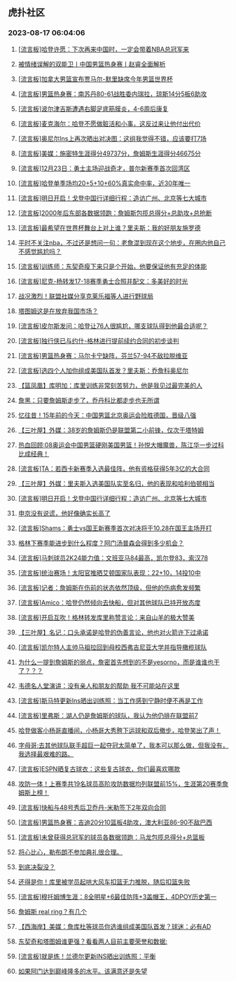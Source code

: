 ## 虎扑社区 
### 2023-08-17 06:04:06

1. [[流言板]哈登许愿：下次再来中国时，一定会带着NBA总冠军来](https://bbs.hupu.com/61699574.html)

2. [被情绪误解的双能卫丨中国男篮热身赛丨赵睿全面解析](https://bbs.hupu.com/61699043.html)

3. [[流言板]加拿大男篮宣布贾马尔-默里缺席今年男篮世界杯](https://bbs.hupu.com/61698409.html)

4. [[流言板]男篮热身赛：南苏丹80-61战胜委内瑞拉，琼斯14分5板6助攻](https://bbs.hupu.com/61698043.html)

5. [[流言板]波尔津吉斯遭遇右脚足底筋膜炎，4-6周后康复](https://bbs.hupu.com/61700500.html)

6. [[流言板]麦克海尔：哈登不愿做脏活和小事，这反过来让他付出代价](https://bbs.hupu.com/61697626.html)

7. [[流言板]奥尼尔Ins上再次晒出对决图：这组我觉得不错，应该要打7场](https://bbs.hupu.com/61701752.html)

8. [[流言板]美媒：施密特生涯得分49737分，詹姆斯生涯得分46675分](https://bbs.hupu.com/61697892.html)

9. [[流言板]12月23日：勇士主场迎战奇才，普尔新赛季首次回湾区](https://bbs.hupu.com/61703052.html)

10. [[流言板]哈登单季场均20+5+10+60%真实命中率，近30年唯一](https://bbs.hupu.com/61703195.html)

11. [[流言板]明日开启！戈登中国行详细行程：造访广州、北京等七大城市](https://bbs.hupu.com/61702312.html)

12. [[流言板]2000年后东部各数据领跑：詹姆斯包揽总得分+总助攻+总抢断](https://bbs.hupu.com/61700736.html)

13. [[流言板]最希望在世界杯舞台上对上谁？里夫斯：我的好朋友施罗德](https://bbs.hupu.com/61702200.html)

14. [平时不关注nba，不过还是想问一句：老詹混到现在这个地步，在圈内他自己不感觉尴尬吗？](https://bbs.hupu.com/61703199.html)

15. [[流言板]训练师：东契奇瘦下来只是个开始，他要保证他有充足的体能](https://bbs.hupu.com/61695701.html)

16. [[流言板]尼克-杨转发17-18赛季勇士合照并配文：多美好的时光](https://bbs.hupu.com/61702453.html)

17. [战况激烈！联盟社媒分享克莱乐福等人进行野球局](https://bbs.hupu.com/61703004.html)

18. [塔图姆这是在放弃我国市场？](https://bbs.hupu.com/61700414.html)

19. [[流言板]皮尔斯发问：哈登让76人很尴尬，哪支球队得到他最合适呢？](https://bbs.hupu.com/61702258.html)

20. [[流言板]独行侠已与约什-格林进行提前续约合同的初步谈判](https://bbs.hupu.com/61700623.html)

21. [[流言板]男篮热身赛：马尔卡宁缺阵，芬兰57-94不敌拉脱维亚](https://bbs.hupu.com/61702795.html)

22. [[流言板]选四个人加你组成美国队首发？里夫斯：乔詹科奥尼尔](https://bbs.hupu.com/61701993.html)

23. [【篮凤凰】库明加：库里训练非常刻苦努力，他是我见过最完美的人](https://bbs.hupu.com/61696612.html)

24. [詹黑：只要詹姆斯走步了，乔丹科比都走步也无所谓](https://bbs.hupu.com/61701222.html)

25. [忆往昔！15年前的今天：中国男篮北京奥运会险胜德国，晋级八强](https://bbs.hupu.com/61692349.html)

26. [【三叶屋】外媒：38岁的詹姆斯仍是联盟第二小前锋，仅次于塔特姆](https://bbs.hupu.com/61694743.html)

27. [热血回顾:08奥运会中国男篮硬刚美国男篮！孙悦大帽魔兽，陈江华一步过科比成经典！](https://bbs.hupu.com/61697148.html)

28. [[流言板]TA：若西卡新赛季入选最佳阵，他有资格获得5年3亿的大合同](https://bbs.hupu.com/61700097.html)

29. [【三叶屋】外媒：里夫斯入选美国队实至名归，他的表现和哈利伯顿相当](https://bbs.hupu.com/61696058.html)

30. [[流言板]明日开启！戈登中国行详细行程：造访广州、北京等七大城市](https://bbs.hupu.com/61702121.html)

31. [申京没有说谎，他好像确实长高了](https://bbs.hupu.com/61699316.html)

32. [[流言板]Shams：勇士vs国王新赛季首次对决将于10.28在国王主场开打](https://bbs.hupu.com/61692513.html)

33. [格林下赛季能进步到什么程度？阿门汤普森会得到多少机会？](https://bbs.hupu.com/61698632.html)

34. [[流言板]马刺球员2K24能力值：文班亚马84最高，凯尔登83，索汉78](https://bbs.hupu.com/61696648.html)

35. [[流言板]统治赛场！太阳官推晒艾顿国家队表现：22+10，14投10中](https://bbs.hupu.com/61697999.html)

36. [[流言板]记者：詹姆斯在伤前的状态依然顶级，但他的伤病愈发频繁](https://bbs.hupu.com/61695973.html)

37. [[流言板]Amico：哈登仍然倾向去快船，但对其他球队已持开放态度](https://bbs.hupu.com/61691621.html)

38. [[流言板]开启互吹！格林转发库里称赞言论：来自山羊的极大赞美](https://bbs.hupu.com/61692285.html)

39. [【三叶屋】名记：口头承诺是哈登的伪善言论，他也对火箭许下过承诺](https://bbs.hupu.com/61694427.html)

40. [[流言板]凯尔特人主帅马祖拉回到母校西弗吉尼亚大学并指导橄榄球队](https://bbs.hupu.com/61701360.html)

41. [为什么一提到詹姆斯的弱点，詹密首先想到的不是yesorno，而是谁谁也干了？？？](https://bbs.hupu.com/61702821.html)

42. [韦德名人堂演讲：没有亲人和朋友的帮助 我不可能站在这里](https://bbs.hupu.com/61692197.html)

43. [[流言板]斯马特更新Ins晒出训练照：当工作感到宁静时便不再是工作](https://bbs.hupu.com/61701526.html)

44. [[流言板]里弗斯：湖人仍是詹姆斯的球队，我认为他仍排在联盟前7](https://bbs.hupu.com/61693891.html)

45. [哈登做客小杨哥直播间，小杨哥大秀胯下运球和双后撤步，哈登笑出了声！](https://bbs.hupu.com/61692248.html)

46. [字母哥:去其他球队联手超巨一起夺冠太简单了，我本可以那么做，但我没有，我选择最艰难的路。](https://bbs.hupu.com/61696287.html)

47. [[流言板]ESPN晒复古球衣：这些复古球衣，你们最喜欢哪款](https://bbs.hupu.com/61696267.html)

48. [攻防一体！上赛季共19名球员高阶攻防数据均列联盟前15%，生涯第20赛季詹姆斯上榜！](https://bbs.hupu.com/61702665.html)

49. [[流言板]快船与48号秀后卫乔丹-米勒签下2年双向合同](https://bbs.hupu.com/61700990.html)

50. [[流言板]男篮热身赛：吉迪20分10篮板4助攻，澳大利亚86-90不敌巴西](https://bbs.hupu.com/61696523.html)

51. [[流言板]未曾获得总冠军的球员各数据领跑：马龙包揽总得分+总篮板](https://bbs.hupu.com/61701679.html)

52. [将心比心，勒布朗不参加典礼很合理。](https://bbs.hupu.com/61702206.html)

53. [到底决裂没？](https://bbs.hupu.com/61702721.html)

54. [还得是你！库里被学员起哄大风车扣篮无力推脱，随后扣篮失败](https://bbs.hupu.com/61691410.html)

55. [[流言板]穆托姆博生涯：8全明星+6最佳防阵+3盖帽王，4DPOY历史第一](https://bbs.hupu.com/61700664.html)

56. [詹姆斯 real ring？有几个](https://bbs.hupu.com/61702715.html)

57. [【西海岸】美媒：詹库杜等球员你选谁组成美国队首发？球迷：必有AD](https://bbs.hupu.com/61697130.html)

58. [东契奇和塔图姆谁更强？看看两人目前主要荣誉和数据:](https://bbs.hupu.com/61701986.html)

59. [[流言板]就是练！兰德尔更新INS晒出训练照：平衡](https://bbs.hupu.com/61701640.html)

60. [如果阿门达到巅峰隆多的水平。该满意还是失望](https://bbs.hupu.com/61700833.html)


